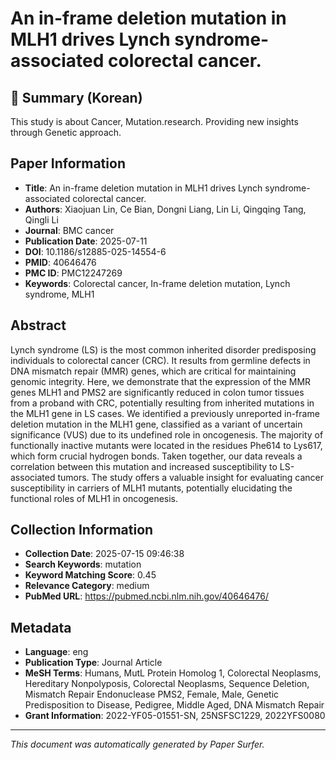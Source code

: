 # An in-frame deletion mutation in MLH1 drives Lynch syndrome-associated colorectal cancer.

## 📝 Summary (Korean)
This study is about Cancer, Mutation.research. Providing new insights through Genetic approach.

## Paper Information
- **Title**: An in-frame deletion mutation in MLH1 drives Lynch syndrome-associated colorectal cancer.
- **Authors**: Xiaojuan Lin, Ce Bian, Dongni Liang, Lin Li, Qingqing Tang, Qingli Li
- **Journal**: BMC cancer
- **Publication Date**: 2025-07-11
- **DOI**: 10.1186/s12885-025-14554-6
- **PMID**: 40646476
- **PMC ID**: PMC12247269
- **Keywords**: Colorectal cancer, In-frame deletion mutation, Lynch syndrome, MLH1

## Abstract
Lynch syndrome (LS) is the most common inherited disorder predisposing individuals to colorectal cancer (CRC). It results from germline defects in DNA mismatch repair (MMR) genes, which are critical for maintaining genomic integrity. Here, we demonstrate that the expression of the MMR genes MLH1 and PMS2 are significantly reduced in colon tumor tissues from a proband with CRC, potentially resulting from inherited mutations in the MLH1 gene in LS cases. We identified a previously unreported in-frame deletion mutation in the MLH1 gene, classified as a variant of uncertain significance (VUS) due to its undefined role in oncogenesis. The majority of functionally inactive mutants were located in the residues Phe614 to Lys617, which form crucial hydrogen bonds. Taken together, our data reveals a correlation between this mutation and increased susceptibility to LS-associated tumors. The study offers a valuable insight for evaluating cancer susceptibility in carriers of MLH1 mutants, potentially elucidating the functional roles of MLH1 in oncogenesis.

## Collection Information
- **Collection Date**: 2025-07-15 09:46:38
- **Search Keywords**: mutation
- **Keyword Matching Score**: 0.45
- **Relevance Category**: medium
- **PubMed URL**: https://pubmed.ncbi.nlm.nih.gov/40646476/

## Metadata
- **Language**: eng
- **Publication Type**: Journal Article
- **MeSH Terms**: Humans, MutL Protein Homolog 1, Colorectal Neoplasms, Hereditary Nonpolyposis, Colorectal Neoplasms, Sequence Deletion, Mismatch Repair Endonuclease PMS2, Female, Male, Genetic Predisposition to Disease, Pedigree, Middle Aged, DNA Mismatch Repair
- **Grant Information**: 2022-YF05-01551-SN, 25NSFSC1229, 2022YFS0080

---
*This document was automatically generated by Paper Surfer.*
